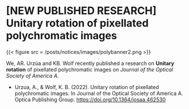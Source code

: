 # [NEW PUBLISHED RESEARCH]  Unitary rotation of pixellated polychromatic images 


{{< figure src = /posts/notices/images/polybanner2.png >}}

We, AR. Urzúa and KB. Wolf recently published a research on **Unitary rotation** of pixellated polychromatic images  on _Journal of the Optical Society of America A_.

* Urzua, A., & Wolf, K. B. (2022). Unitary rotation of pixellated polychromatic images. In Journal of the Optical Society of America A. Optica Publishing Group. https://doi.org/10.1364/josaa.462530



